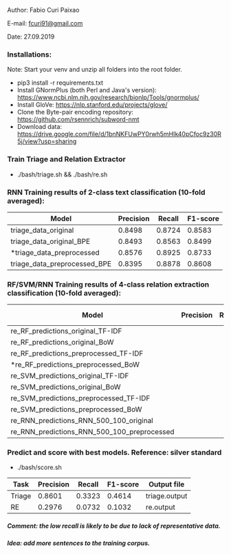 Author: Fabio Curi Paixao 

E-mail: fcuri91@gmail.com

Date: 27.09.2019

### Installations:

Note: Start your venv and unzip all folders into the root folder.

* pip3 install -r requirements.txt
* Install GNormPlus (both Perl and Java's version): https://www.ncbi.nlm.nih.gov/research/bionlp/Tools/gnormplus/
* Install GloVe: https://nlp.stanford.edu/projects/glove/
* Clone the Byte-pair encoding repository: https://github.com/rsennrich/subword-nmt
* Download data: https://drive.google.com/file/d/1bnNKFUwPY0rwh5mHIk40pCfoc9z30R5j/view?usp=sharing

### Train Triage and Relation Extractor

   * ./bash/triage.sh && ./bash/re.sh

### RNN Training results of 2-class text classification (10-fold averaged):

|Model |Precision|Recall|F1-score|
|-------------|-------------|-------------|-------------|
|triage_data_original|0.8498|0.8724|0.8583|
|triage_data_original_BPE|0.8493|0.8563|0.8499|
|*triage_data_preprocessed|0.8576|0.8925|0.8733|
|triage_data_preprocessed_BPE|0.8395|0.8878|0.8608|

### RF/SVM/RNN Training results of 4-class relation extraction classification (10-fold averaged):

|Model |Precision|Recall|F1-score|
|-------------|-------------|-------------|-------------|
|re_RF_predictions_original_TF-IDF||||
|re_RF_predictions_original_BoW||||
|re_RF_predictions_preprocessed_TF-IDF||||
|*re_RF_predictions_preprocessed_BoW||||
|re_SVM_predictions_original_TF-IDF||||
|re_SVM_predictions_original_BoW||||
|re_SVM_predictions_preprocessed_TF-IDF||||
|re_SVM_predictions_preprocessed_BoW||||
|re_RNN_predictions_RNN_500_100_original||||
|re_RNN_predictions_RNN_500_100_preprocessed||||

### Predict and score with best models. Reference: silver standard

   * ./bash/score.sh 
   
|Task |Precision|Recall|F1-score|Output file|
|-------------|-------------|-------------|-------------|-------------|
|Triage|0.8601|0.3323|0.4614|triage.output|
|RE|0.2976|0.0732|0.1032|re.output|

##### Comment: the low recall is likely to be due to lack of representative data. 

##### Idea: add more sentences to the training corpus.
